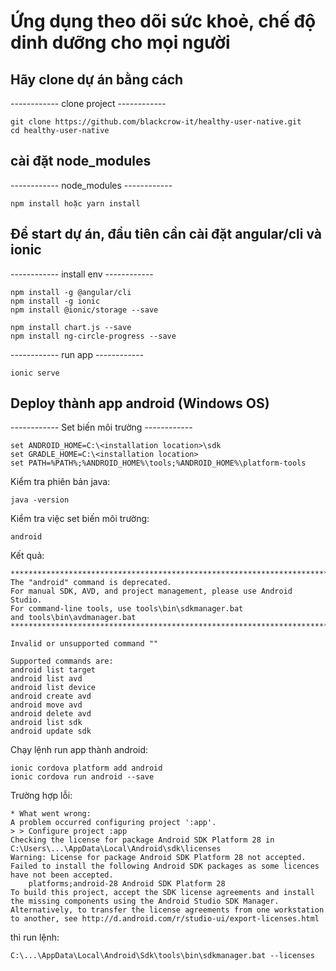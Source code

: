 # Ứng dụng theo dõi sức khoẻ, chế độ dinh dưỡng cho mọi người

## Hãy clone dự án bằng cách
------------ clone project   ------------

	git clone https://github.com/blackcrow-it/healthy-user-native.git
	cd healthy-user-native
## cài đặt node_modules
------------ node_modules   ------------

	npm install hoặc yarn install

## Để start dự án, đầu tiên cần cài đặt angular/cli và ionic
------------ install env   ------------

	npm install -g @angular/cli
    npm install -g ionic
	npm install @ionic/storage --save

	npm install chart.js --save
	npm install ng-circle-progress --save

------------ run app   ------------

	ionic serve



## Deploy thành app android (Windows OS)
------------ Set biến môi trường   ------------

	set ANDROID_HOME=C:\<installation location>\sdk
	set GRADLE_HOME=C:\<installation location>
	set PATH=%PATH%;%ANDROID_HOME%\tools;%ANDROID_HOME%\platform-tools


Kiểm tra phiên bản java:

	java -version

Kiểm tra việc set biến môi trường:

	android

Kết quả:

	**************************************************************************
	The "android" command is deprecated.
	For manual SDK, AVD, and project management, please use Android Studio.
	For command-line tools, use tools\bin\sdkmanager.bat
	and tools\bin\avdmanager.bat
	**************************************************************************

	Invalid or unsupported command ""

	Supported commands are:
	android list target
	android list avd
	android list device
	android create avd
	android move avd
	android delete avd
	android list sdk
	android update sdk

Chạy lệnh run app thành android:

	ionic cordova platform add android
	ionic cordova run android --save

Trường hợp lỗi:

	* What went wrong:
	A problem occurred configuring project ':app'.
	> > Configure project :app
	Checking the license for package Android SDK Platform 28 in C:\Users\...\AppData\Local\Android\sdk\licenses
	Warning: License for package Android SDK Platform 28 not accepted.
	Failed to install the following Android SDK packages as some licences have not been accepted.
		platforms;android-28 Android SDK Platform 28
	To build this project, accept the SDK license agreements and install the missing components using the Android Studio SDK Manager.
	Alternatively, to transfer the license agreements from one workstation to another, see http://d.android.com/r/studio-ui/export-licenses.html

thì run lệnh:

	C:\...\AppData\Local\Android\Sdk\tools\bin\sdkmanager.bat --licenses